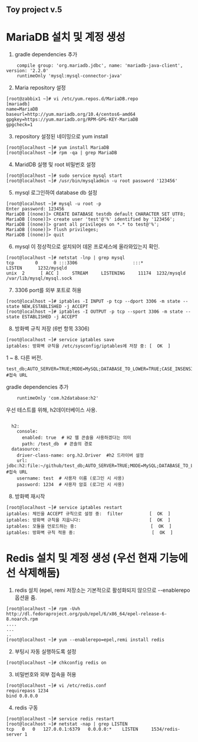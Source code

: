 Toy project v.5
---

# MariaDB 설치 및 계정 생성

1. gradle dependencies 추가
```
    compile group: 'org.mariadb.jdbc', name: 'mariadb-java-client', version: '2.2.0'
    runtimeOnly 'mysql:mysql-connector-java'
```
2. Maria repository 설정  
 
```shell script
[root@zabbix1 ~]# vi /etc/yum.repos.d/MariaDB.repo
[mariadb]
name=MariaDB
baseurl=http://yum.mariadb.org/10.4/centos6-amd64
gpgkey=https://yum.mariadb.org/RPM-GPG-KEY-MariaDB
gpgcheck=1
```

3. repository 설정된 네이밍으로 yum install  

```shell script
[root@localhost ~]# yum install MariaDB
[root@localhost ~]# rpm -qa | grep MariaDB
```

4. MaridDB 실행 및 root 비밀번호 설정    

```shell script
[root@localhost ~]# sudo service mysql start
[root@localhost ~]# /usr/bin/mysqladmin -u root password '123456'
```

5. mysql 로그인하여 database db 설정  
```shell script  
[root@localhost ~]# mysql -u root -p  
Enter password: 123456  
MariaDB [(none)]> CREATE DATABASE testdb default CHARACTER SET UTF8;  
MariaDB [(none)]> create user 'test'@'%' identified by '123456';  
MariaDB [(none)]> grant all privileges on *.* to test@'%';  
MariaDB [(none)]> flush privileges;  
MariaDB [(none)]> quit  
```  

6. mysql 이 정상적으로 설치되어 데몬 프로세스에 올라와있는지 확인.    
```shell script  
[root@localhost ~]# netstat -lnp | grep mysql
tcp        0      0 :::3306                     :::*                        LISTEN      1232/mysqld
unix  2      [ ACC ]     STREAM     LISTENING     11174  1232/mysqld         /var/lib/mysql/mysql.sock
```  

7. 3306 port를 외부 포트로 허용

```shell script  
[root@localhost ~]# iptables -I INPUT -p tcp --dport 3306 -m state --state NEW,ESTABLISHED -j ACCEPT
[root@localhost ~]# iptables -I OUTPUT -p tcp --sport 3306 -m state --state ESTABLISHED -j ACCEPT
```

8. 방화벽 규칙 저장 (6번 항목 3306) 

```shell script
[root@localhost ~]# service iptables save
iptables: 방화벽 규칙을 /etc/sysconfig/iptables에 저장 중: [  OK  ]
```

1 ~ 8. 다른 버전.

```
test_db;AUTO_SERVER=TRUE;MODE=MySQL;DATABASE_TO_LOWER=TRUE;CASE_INSENSITIVE_IDENTIFIERS=TRUE  #접속 URL
```

gradle dependencies 추가

```
    runtimeOnly 'com.h2database:h2'
```
우선 테스트를 위해, h2데이터베이스 사용.
```

  h2:
    console:
      enabled: true  # H2 웹 콘솔을 사용하겠다는 의미
      path: /test_db  # 콘솔의 경로
  datasource:
    driver-class-name: org.h2.Driver  #h2 드라이버 설정
    url: jdbc:h2:file:~/github/test_db;AUTO_SERVER=TRUE;MODE=MySQL;DATABASE_TO_LOWER=TRUE;CASE_INSENSITIVE_IDENTIFIERS=TRUE  #접속 URL
    username: test  # 사용자 이름 (로그인 시 사용)
    password: 1234  # 사용자 암호 (로그인 시 사용)

```


8. 방화벽 재시작   
```shell script
[root@localhost ~]# service iptables restart
iptables: 체인을 ACCEPT 규칙으로 설정 중:  filter          [  OK  ]
iptables: 방화벽 규칙을 지웁니다:                          [  OK  ]
iptables: 모듈을 언로드하는 중:                            [  OK  ]
iptables: 방화벽 규칙 적용 중:                             [  OK  ]
```

# Redis 설치 및 계정 생성 (우선 현재 기능에선 삭제해둠)


1. redis 설치 (epel, remi 저장소는 기본적으로  활성화되지 않으므로 --enablerepo 옵션을 줌.

```shell script
[root@localhost ~]# rpm -Uvh http://dl.fedoraproject.org/pub/epel/6/x86_64/epel-release-6-8.noarch.rpm
....
...
..  
[root@localhost ~]# yum --enablerepo=epel,remi install redis  
```

2. 부팅시 자동 실행하도록 설정

```shell script
[root@localhost ~]# chkconfig redis on  
```

3. 비밀번호와 외부 접속을 허용

```shell script
[root@localhost ~]# vi /etc/redis.conf  
requirepass 1234
bind 0.0.0.0
```

4. redis 구동

```shell script
[root@localhost ~]# service redis restart    
[root@localhost ~]# netstat -nap | grep LISTEN
tcp   0   0   127.0.0.1:6379   0.0.0.0:*    LISTEN     1534/redis-server 1
```




  
